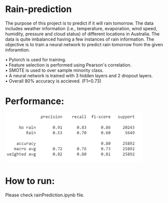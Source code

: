 # Rain-prediction

The purpose of this project is to predict if it will rain tomorrow. The data includes weather information (i.e., temperature, evaporation, wind speed, humidity, pressure and cloud status) of different locations in Australia. The data is quite imbalanced having a few instances of rain information. The objective is to train a neural network to predict rain tomorrow from the given inforamtion.

• Pytorch is used for training. <br>
• Feature selection is performed using Pearson's correlation. <br>
• SMOTE is used to over sample minority class. <br>
• A neural network is trained with 3 hidden layers and 2 dropout layers. <br>
• Overall 80% accuracy is accieved. (F1=0.73)

# Performance:
![](F1Score.PNG?raw=true)

# How to run:
Please check rainPrediction.ipynb file.
